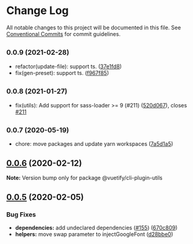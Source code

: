 # Change Log

All notable changes to this project will be documented in this file.
See [Conventional Commits](https://conventionalcommits.org) for commit guidelines.

## <small>0.0.9 (2021-02-28)</small>

* refactor(update-file): support ts. ([37e1fd8](https://github.com/vuetifyjs/vue-cli-plugins/commit/37e1fd8))
* fix(gen-preset): support ts. ([f967f85](https://github.com/vuetifyjs/vue-cli-plugins/commit/f967f85))





## <small>0.0.8 (2021-01-27)</small>

* fix(utils): Add support for sass-loader >= 9 (#211) ([520d067](https://github.com/vuetifyjs/vue-cli-plugins/commit/520d067)), closes [#211](https://github.com/vuetifyjs/vue-cli-plugins/issues/211)





## <small>0.0.7 (2020-05-19)</small>

* chore: move packages and update yarn workspaces ([7a5d1a5](https://github.com/vuetifyjs/vue-cli-plugins/commit/7a5d1a5))





## [0.0.6](https://github.com/vuetifyjs/vue-cli-plugins/compare/@vuetify/cli-plugin-utils@0.0.5...@vuetify/cli-plugin-utils@0.0.6) (2020-02-12)

**Note:** Version bump only for package @vuetify/cli-plugin-utils





## [0.0.5](https://github.com/vuetifyjs/vue-cli-plugins/compare/@vuetify/cli-plugin-utils@0.0.4...@vuetify/cli-plugin-utils@0.0.5) (2020-02-05)


### Bug Fixes

* **dependencies:** add undeclared dependencies ([#155](https://github.com/vuetifyjs/vue-cli-plugins/issues/155)) ([670c809](https://github.com/vuetifyjs/vue-cli-plugins/commit/670c809faff076a30d0169e7499323ccc1d8f876))
* **helpers:** move swap parameter to injectGoogleFont ([d28bbe0](https://github.com/vuetifyjs/vue-cli-plugins/commit/d28bbe0f5009e706c7016483d46cbc6585541dc1))
